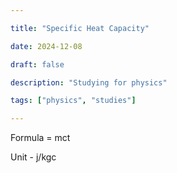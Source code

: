 ```yaml
---

title: "Specific Heat Capacity"

date: 2024-12-08

draft: false

description: "Studying for physics"

tags: ["physics", "studies"]

---
```

Formula = mct

Unit - j/kgc
